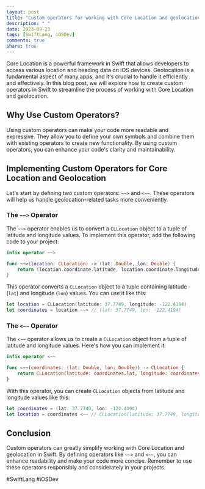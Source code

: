 ```yaml
---
layout: post
title: "Custom operators for working with Core Location and geolocation in Swift"
description: " "
date: 2023-09-23
tags: [SwiftLang, iOSDev]
comments: true
share: true
---
```


Core Location is a powerful framework in Swift that allows developers to access various location and heading data on iOS devices. Geolocation is a fundamental aspect of many apps, and it's crucial to handle it efficiently and effectively. In this blog post, we will explore how to create custom operators in Swift to streamline the process of working with Core Location and geolocation.

## Why Use Custom Operators?

Using custom operators can make your code more readable and expressive. They allow you to define your own symbols and combine them with existing operators to create new functionality. By using custom operators, you can enhance your code's clarity and maintainability.

## Implementing Custom Operators for Core Location and Geolocation

Let's start by defining two custom operators: `~~>` and `<~~`. These operators will help us handle geolocation-related tasks more conveniently.

### The `~~>` Operator

The `~~>` operator enables us to convert a `CLLocation` object to a tuple of latitude and longitude values. To implement this operator, add the following code to your project:

```swift
infix operator ~~>

func ~~>(location: CLLocation) -> (lat: Double, lon: Double) {
    return (location.coordinate.latitude, location.coordinate.longitude)
}
```

This operator converts a `CLLocation` object to a tuple containing latitude (`lat`) and longitude (`lon`) values. You can use it like this:

```swift
let location = CLLocation(latitude: 37.7749, longitude: -122.4194)
let coordinates = location ~~> // (lat: 37.7749, lon: -122.4194)
```

### The `<~~` Operator

The `<~~` operator allows us to create a `CLLocation` object from a tuple of latitude and longitude values. Here's how you can implement it:

```swift
infix operator <~~

func <~~(coordinates: (lat: Double, lon: Double)) -> CLLocation {
    return CLLocation(latitude: coordinates.lat, longitude: coordinates.lon)
}
```

With this operator, you can create `CLLocation` objects from latitude and longitude values like this:

```swift
let coordinates = (lat: 37.7749, lon: -122.4194)
let location = coordinates <~~ // CLLocation(latitude: 37.7749, longitude: -122.4194)
```

## Conclusion

Custom operators can greatly simplify working with Core Location and geolocation in Swift. By defining operators like `~~>` and `<~~`, you can enhance readability and make your code more concise. Remember to use these operators responsibly and considerately in your projects.

#SwiftLang #iOSDev